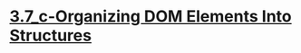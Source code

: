 # [3.7_c-Organizing DOM Elements Into Structures](https://ranj247.github.io/JS_Practice-3.7_c-Organizing_DOM_Elements_Into_Structures/)